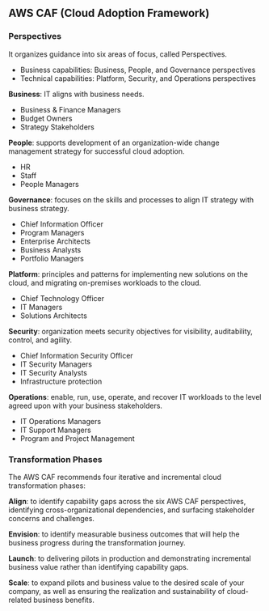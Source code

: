 ## AWS CAF (Cloud Adoption Framework)

### Perspectives

It organizes guidance into six areas of focus, called Perspectives.
- Business capabilities: Business, People, and Governance perspectives
- Technical capabilities: Platform, Security, and Operations perspectives

**Business**: IT aligns with business needs.
- Business & Finance Managers
- Budget Owners
- Strategy Stakeholders

**People**: supports development of an organization-wide change management strategy for successful cloud adoption.
- HR
- Staff
- People Managers

**Governance**: focuses on the skills and processes to align IT strategy with business strategy.
- Chief Information Officer
- Program Managers
- Enterprise Architects
- Business Analysts
- Portfolio Managers

**Platform**: principles and patterns for implementing new solutions on the cloud, and migrating on-premises workloads to the cloud.
- Chief Technology Officer
- IT Managers
- Solutions Architects

**Security**: organization meets security objectives for visibility, auditability, control, and agility.
- Chief Information Security Officer
- IT Security Managers
- IT Security Analysts
- Infrastructure protection

**Operations**: enable, run, use, operate, and recover IT workloads to the level agreed upon with your business stakeholders.
- IT Operations Managers
- IT Support Managers
- Program and Project Management

### Transformation Phases

The AWS CAF recommends four iterative and incremental cloud transformation phases:

**Align**: to identify capability gaps across the six AWS CAF perspectives, identifying cross-organizational dependencies, and surfacing stakeholder concerns and challenges.

**Envision**: to identify measurable business outcomes that will help the business progress during the transformation journey.

**Launch**: to delivering pilots in production and demonstrating incremental business value rather than identifying capability gaps.

**Scale**: to expand pilots and business value to the desired scale of your company, as well as ensuring the realization and sustainability of cloud-related business benefits.
